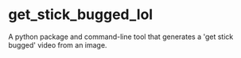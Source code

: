 # get_stick_bugged_lol
A python package and command-line tool that generates a 'get stick bugged' video from an image.